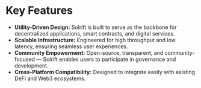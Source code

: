 # Key Features

- **Utility-Driven Design:** Solrift is built to serve as the backbone for decentralized applications, smart contracts, and digital services.
- **Scalable Infrastructure:** Engineered for high throughput and low latency, ensuring seamless user experiences.
- **Community Empowerment:** Open-source, transparent, and community-focused — Solrift enables users to participate in governance and development.
- **Cross-Platform Compatibility:** Designed to integrate easily with existing DeFi and Web3 ecosystems.
